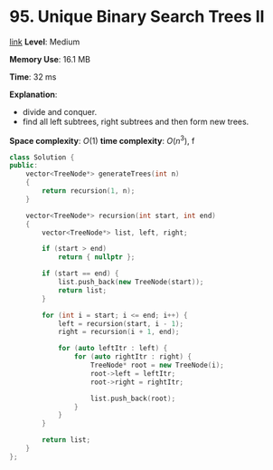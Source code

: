 # 95. Unique Binary Search Trees II

[link]()
**Level**: Medium

**Memory Use**: 16.1 MB

**Time**: 32 ms

**Explanation**:

- divide and conquer.
- find all left subtrees, right subtrees and then form new trees.

**Space complexity**: $O(1)$
**time complexity**: $O(n^3)$, f

```cpp
class Solution {
public:
    vector<TreeNode*> generateTrees(int n)
    {
        return recursion(1, n);
    }

    vector<TreeNode*> recursion(int start, int end)
    {
        vector<TreeNode*> list, left, right;

        if (start > end)
            return { nullptr };

        if (start == end) {
            list.push_back(new TreeNode(start));
            return list;
        }

        for (int i = start; i <= end; i++) {
            left = recursion(start, i - 1);
            right = recursion(i + 1, end);

            for (auto leftItr : left) {
                for (auto rightItr : right) {
                    TreeNode* root = new TreeNode(i);
                    root->left = leftItr;
                    root->right = rightItr;

                    list.push_back(root);
                }
            }
        }

        return list;
    }
};

```
